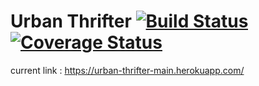 # Urban Thrifter [![Build Status](https://travis-ci.com/gcivil-nyu-org/urban-thrifter.svg?branch=main)](https://travis-ci.com/gcivil-nyu-org/urban-thrifter) [![Coverage Status](https://coveralls.io/repos/github/gcivil-nyu-org/urban-thrifter/badge.svg?branch=main)](https://coveralls.io/github/gcivil-nyu-org/urban-thrifter?branch=main&service=github)

current link : https://urban-thrifter-main.herokuapp.com/
